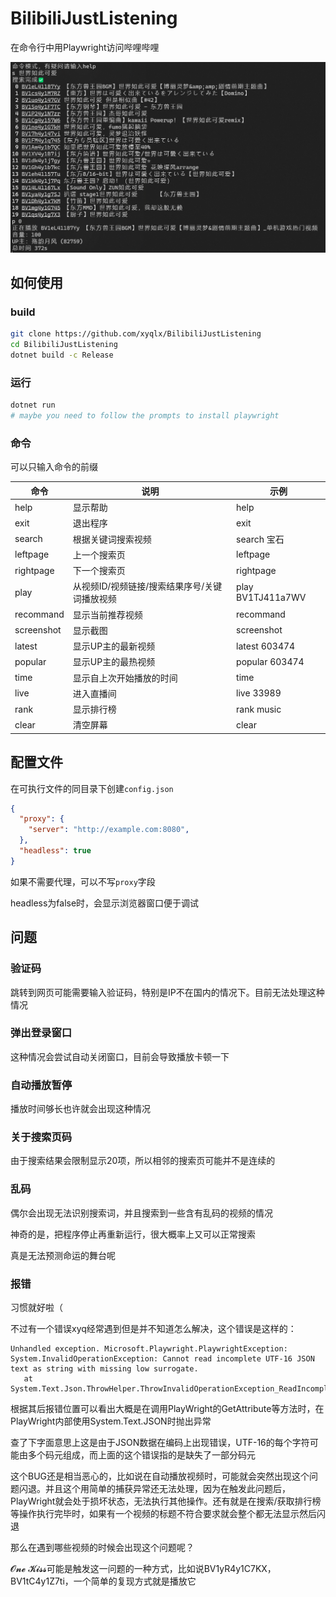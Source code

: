 # BilibiliJustListening

在命令行中用Playwright访问哔哩哔哩

![demo](./images/screenshot1.png)

## 如何使用

### build

```bash
git clone https://github.com/xyqlx/BilibiliJustListening
cd BilibiliJustListening
dotnet build -c Release
```

### 运行

```bash
dotnet run
# maybe you need to follow the prompts to install playwright
```

### 命令

可以只输入命令的前缀

| 命令 | 说明 | 示例 |
| --- | --- | --- |
| help | 显示帮助 | help |
| exit | 退出程序 | exit |
| search | 根据关键词搜索视频 | search 宝石 |
| leftpage | 上一个搜索页 | leftpage |
| rightpage | 下一个搜索页 | rightpage |
| play | 从视频ID/视频链接/搜索结果序号/关键词播放视频 | play BV1TJ411a7WV |
| recommand | 显示当前推荐视频 | recommand |
| screenshot | 显示截图 | screenshot |
| latest | 显示UP主的最新视频 | latest 603474  |
| popular | 显示UP主的最热视频 | popular 603474 |
| time | 显示自上次开始播放的时间 | time |
| live | 进入直播间 | live 33989 |
| rank | 显示排行榜 | rank music |
| clear | 清空屏幕 | clear |

## 配置文件

在可执行文件的同目录下创建`config.json`

```json
{
  "proxy": {
    "server": "http://example.com:8080",
  },
  "headless": true
}
```

如果不需要代理，可以不写`proxy`字段

headless为false时，会显示浏览器窗口便于调试

## 问题

### 验证码

跳转到网页可能需要输入验证码，特别是IP不在国内的情况下。目前无法处理这种情况

### 弹出登录窗口

这种情况会尝试自动关闭窗口，目前会导致播放卡顿一下

### 自动播放暂停

播放时间够长也许就会出现这种情况

### 关于搜索页码

由于搜索结果会限制显示20项，所以相邻的搜索页可能并不是连续的

### 乱码

偶尔会出现无法识别搜索词，并且搜索到一些含有乱码的视频的情况

神奇的是，把程序停止再重新运行，很大概率上又可以正常搜索

真是无法预测命运的舞台呢

### 报错

习惯就好啦（

不过有一个错误xyq经常遇到但是并不知道怎么解决，这个错误是这样的：

```text
Unhandled exception. Microsoft.Playwright.PlaywrightException: System.InvalidOperationException: Cannot read incomplete UTF-16 JSON text as string with missing low surrogate.
   at System.Text.Json.ThrowHelper.ThrowInvalidOperationException_ReadIncompleteUTF16()
```

根据其后报错位置可以看出大概是在调用PlayWright的GetAttribute等方法时，在PlayWright内部使用System.Text.JSON时抛出异常

查了下字面意思上这是由于JSON数据在编码上出现错误，UTF-16的每个字符可能由多个码元组成，而上面的这个错误指的是缺失了一部分码元

这个BUG还是相当恶心的，比如说在自动播放视频时，可能就会突然出现这个问题闪退。并且这个用简单的捕获异常还无法处理，因为在触发此问题后，PlayWright就会处于损坏状态，无法执行其他操作。还有就是在搜索/获取排行榜等操作执行完毕时，如果有一个视频的标题不符合要求就会整个都无法显示然后闪退

那么在遇到哪些视频的时候会出现这个问题呢？

𝓞𝓷𝓮 𝓚𝓲𝓼𝓼可能是触发这一问题的一种方式，比如说BV1yR4y1C7KX，BV1tC4y1Z7ti，一个简单的复现方式就是播放它
